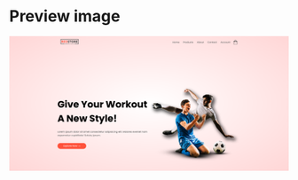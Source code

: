 # Preview image

![image](https://github.com/Miguel-EpicJS/My-website-template/blob/main/redstore/Screenshot_2020-11-15%20RedStore%20Ecommerce.png)
